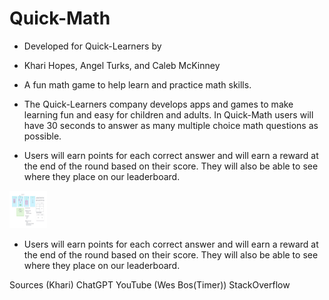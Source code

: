 # Quick-Math

- Developed for Quick-Learners by

- Khari Hopes, Angel Turks, and Caleb McKinney

- A fun math game to help learn and practice math skills.

- The Quick-Learners company develops apps and games to make learning fun and easy for children and adults. In Quick-Math users will have 30 seconds to answer as many multiple choice math questions as possible.


- Users will earn points for each correct answer and will earn a reward at the end of the round based on their score. They will also be able to see where they place on our leaderboard.

<img src="images/Quick-Math wireframe.JPG" height="60" width="60" >

- Users will earn points for each correct answer and will earn a reward at the end of the round based on their score. They will also be able to see where they place on our leaderboard.

Sources (Khari)
ChatGPT 
YouTube (Wes Bos(Timer))
StackOverflow